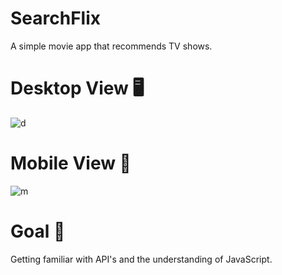 # SearchFlix
A simple movie app that recommends TV shows.

# Desktop View 🖥️
![d](https://user-images.githubusercontent.com/127679907/234030157-4b862117-5170-482f-8db2-0ee86faf1682.png)


# Mobile View 📱
![m](https://user-images.githubusercontent.com/127679907/234030181-fb528b92-7757-479e-8b59-38093c25b1e0.png)

# Goal 🎯
Getting familiar with API's and the understanding of JavaScript.
